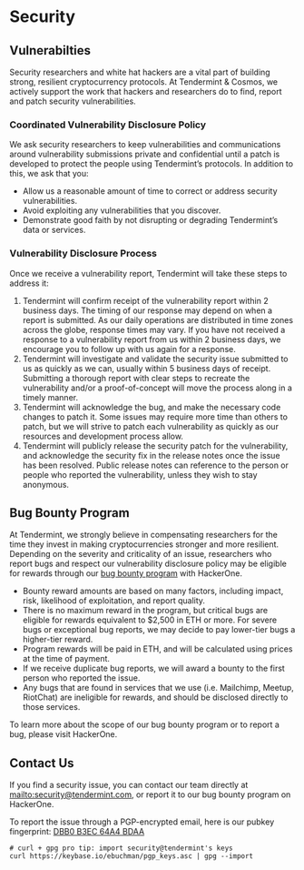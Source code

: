 # Security

## Vulnerabilties

Security researchers and white hat hackers are a vital part of building strong, resilient cryptocurrency protocols.  At Tendermint & Cosmos, we actively support the work that hackers and researchers do to find, report and patch security vulnerabilities. 

### Coordinated Vulnerability Disclosure Policy

We ask security researchers to keep vulnerabilities and communications around vulnerability submissions private and confidential until a patch is developed to protect the people using Tendermint’s protocols. In addition to this, we ask that you:

-   Allow us a reasonable amount of time to correct or address security vulnerabilities.
-   Avoid exploiting any vulnerabilities that you discover. 
-   Demonstrate good faith by not disrupting or degrading Tendermint’s data or services.

### Vulnerability Disclosure Process

Once we receive a vulnerability report, Tendermint will take these steps to address it: 

1.  Tendermint will confirm receipt of the vulnerability report within 2 business days. The timing of our response may depend on when a report is submitted. As our daily operations are distributed in time zones across the globe, response times may vary. If you have not received a response to a vulnerability report from us within 2 business days, we encourage you to follow up with us again for a response.
2.  Tendermint will investigate and validate the security issue submitted to us as quickly as we can, usually within 5 business days of receipt. Submitting a thorough report with clear steps to recreate the vulnerability and/or a proof-of-concept will move the process along in a timely manner. 
3.  Tendermint will acknowledge the bug, and make the necessary code changes to patch it. Some issues may require more time than others to patch, but we will strive to patch each vulnerability as quickly as our resources and development process allow.
4.  Tendermint will publicly release the security patch for the vulnerability, and acknowledge the security fix in the release notes once the issue has been resolved. Public release notes can reference to the person or people who reported the vulnerability, unless they wish to stay anonymous. 

## Bug Bounty Program

At Tendermint, we strongly believe in compensating researchers for the time they invest in making cryptocurrencies stronger and more resilient. Depending on the severity and criticality of an issue, researchers who report bugs and respect our vulnerability disclosure policy may be eligible for rewards through our [bug bounty program](https://blog.cosmos.network/bug-bounty-program-for-tendermint-cosmos-833c67693586) with HackerOne.

-   Bounty reward amounts are based on many factors, including impact, risk, likelihood of exploitation, and report quality. 
-   There is no maximum reward in the program, but critical bugs are eligible for rewards equivalent to $2,500 in ETH or more. For severe bugs or exceptional bug reports, we may decide to pay lower-tier bugs a higher-tier reward.
-   Program rewards will be paid in ETH, and will be calculated using prices at the time of payment.
-   If we receive duplicate bug reports, we will award a bounty to the first person who reported the issue.
-   Any bugs that are found in services that we use (i.e. Mailchimp, Meetup, RiotChat) are ineligible for rewards, and should be disclosed directly to those services.

To learn more about the scope of our bug bounty program or to report a bug, please visit HackerOne.

## Contact Us

If you find a security issue, you can contact our team directly at <mailto:security@tendermint.com>, or report it to our bug bounty program on HackerOne. 

To report the issue through a PGP-encrypted email, here is our pubkey fingerprint: [DBB0 B3EC 64A4 BDAA](https://keybase.io/ebuchman)

    # curl + gpg pro tip: import security@tendermint's keys
    curl https://keybase.io/ebuchman/pgp_keys.asc | gpg --import
